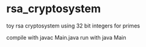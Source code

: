 # rsa_cryptosystem
toy rsa cryptosystem using 32 bit integers for primes

compile with javac Main.java
run with java Main
